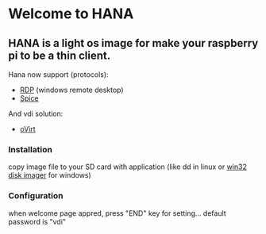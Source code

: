 # Welcome to HANA


## HANA is a light os image for make your raspberry pi to be a thin client.

Hana now support (protocols):
- [RDP](https://en.wikipedia.org/wiki/Remote_Desktop_Protocol) (windows remote desktop)
- [Spice](https://www.spice-space.org/)

And vdi solution:
- [oVirt](https://www.ovirt.org/)

### Installation
  copy image file to your SD card with application (like dd in linux or [win32 disk imager](https://sourceforge.net/projects/win32diskimager/) for windows)

### Configuration
  when welcome page appred, press "END" key for setting... default password is "vdi"

<script src="paypal-button.min.js?merchant=YOUR_MERCHANT_ID"
    data-button="donate"
    data-name="My product"
    data-amount="1.00"
    async
></script>
